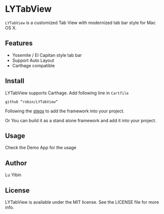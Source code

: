 # LYTabView
`LYTabView` is a customized Tab View with modernized tab bar style for Mac OS X.

## Features
* Yosemite / El Capitan style tab bar
* Support Auto Layout
* Carthage compatible

## Install
LYTabView supports Carthage. Add following line in `Cartfile`

    github “robin/LYTabView”

Following the [steps](https://github.com/Carthage/Carthage#if-youre-building-for-os-x) to add the framework into your project.

Or You can build it as a stand alone framework and add it into your project.

## Usage
Check the Demo App for the usage

## Author
Lu Yibin

## License
LYTabView is available under the MIT license. See the LICENSE file for more info.